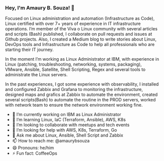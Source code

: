 ### Hey, I'm Amaury B. Souza! 🐧

Focused on Linux administration and automation (Infrastructure as Code), Linux certified with over 7+ years of experience in IT infrastructure operations.
I’m member of the Viva o Linux community with several articles and scripts (Bash) published, I collaborate on pull requests and issues at Github projects. Also, I created a Medium blog to write stories about Linux, DevOps tools and Infrastructure as Code to help all professionals who are starting their IT journey.

In the moment I’m working as Linux Administrator at IBM, with experience in Linux (patching, troubleshooting, networking, systems, packaging), VMware, Ansible, Satellite, Shell Scripting, Regex and several tools to administrate the Linux servers.

In the past experiences, I got some experience with observability, I installed and configured Zabbix and Grafana to monitoring the infrastructure, designed maps and grafics at Zabbix to automate the environment, created several scripts(Bash) to automate the routine in the PROD servers, worked with network team to ensure the network environment working fine.

- 🔭 I’m currently working on IBM as Linux Administrator
- 🌱 I’m learning Linux, IaC (Terraform, Ansible), AWS, K8s 
- 👯 I’m looking to collaborate with meetups and tech events
- 🤔 I’m looking for help with AWS, K8s, Terraform, Go
- 💬 Ask me about Linux, Ansible, Shell Script and Zabbix
- 📫 How to reach me: @amaurybsouza
- 😄 Pronouns: he/him
- ⚡ Fun fact: CoffeeOps
